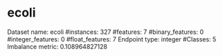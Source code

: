 # ecoli
Dataset name: ecoli
#instances: 327
#features: 7
  #binary_features: 0
  #integer_features: 0
  #float_features: 7
Endpoint type: integer
#Classes: 5
Imbalance metric: 0.108964827128
